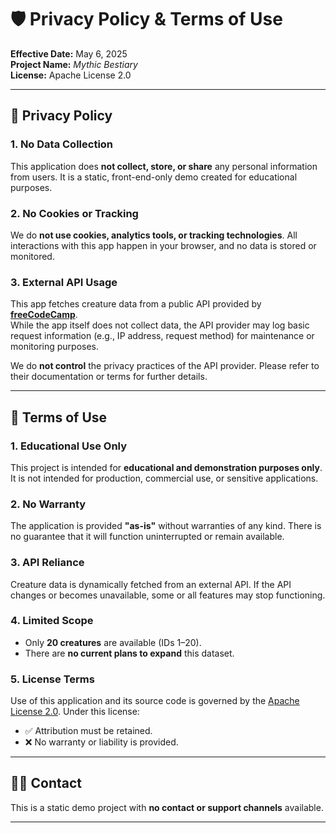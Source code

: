 # 🛡️ Privacy Policy & Terms of Use

**Effective Date:** May 6, 2025  
**Project Name:** *Mythic Bestiary*  
**License:** Apache License 2.0

---

## 📘 Privacy Policy

### 1. No Data Collection

This application does **not collect, store, or share** any personal information from users. It is a static, front-end-only demo created for educational purposes.

### 2. No Cookies or Tracking

We do **not use cookies, analytics tools, or tracking technologies**. All interactions with this app happen in your browser, and no data is stored or monitored.

### 3. External API Usage

This app fetches creature data from a public API provided by **[freeCodeCamp](https://www.freecodecamp.org/)**.  
While the app itself does not collect data, the API provider may log basic request information (e.g., IP address, request method) for maintenance or monitoring purposes.

We do **not control** the privacy practices of the API provider. Please refer to their documentation or terms for further details.

---

## 📄 Terms of Use

### 1. Educational Use Only

This project is intended for **educational and demonstration purposes only**. It is not intended for production, commercial use, or sensitive applications.

### 2. No Warranty

The application is provided **"as-is"** without warranties of any kind. There is no guarantee that it will function uninterrupted or remain available.

### 3. API Reliance

Creature data is dynamically fetched from an external API. If the API changes or becomes unavailable, some or all features may stop functioning.

### 4. Limited Scope

- Only **20 creatures** are available (IDs 1–20).
- There are **no current plans to expand** this dataset.

### 5. License Terms

Use of this application and its source code is governed by the [Apache License 2.0](https://www.apache.org/licenses/LICENSE-2.0). Under this license:

- ✅ Attribution must be retained.
- ❌ No warranty or liability is provided.

---

## 🧑‍💻 Contact

This is a static demo project with **no contact or support channels** available.

---
